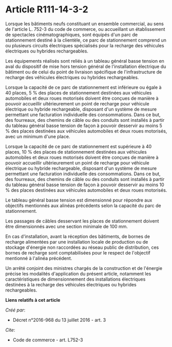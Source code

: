 # Article R111-14-3-2

Lorsque les bâtiments neufs constituant un ensemble commercial, au sens de l'article L. 752-3 du code de commerce,  ou
accueillant un établissement de spectacles cinématographiques, sont  équipés d'un parc de stationnement destiné à la
clientèle, ce parc de  stationnement comprend un ou plusieurs circuits électriques spécialisés  pour la recharge des
véhicules électriques ou hybrides rechargeables. 

Les équipements réalisés sont reliés à un tableau général basse tension  en aval du dispositif de mise hors tension général
de l'installation  électrique du bâtiment ou de celui du point de livraison spécifique de  l'infrastructure de recharge des
véhicules électriques ou hybrides  rechargeables. 

Lorsque la capacité de ce parc de  stationnement est inférieure ou égale à 40 places, 5 % des places de  stationnement
destinées aux véhicules automobiles et deux roues  motorisés doivent être conçues de manière à pouvoir accueillir
ultérieurement un point de recharge pour véhicule électrique ou hybride  rechargeable, disposant d'un système de mesure
permettant une  facturation individuelle des consommations. Dans ce but, des fourreaux,  des chemins de câble ou des conduits
sont installés à partir du tableau  général basse tension de façon à pouvoir desservir au moins 5 % des  places destinées aux
véhicules automobiles et deux roues motorisés, avec  un minimum d'une place. 

Lorsque la capacité de  ce parc de stationnement est supérieure à 40 places, 10 % des places de  stationnement destinées aux
véhicules automobiles et deux roues  motorisés doivent être conçues de manière à pouvoir accueillir  ultérieurement un point
de recharge pour véhicule électrique ou hybride  rechargeable, disposant d'un système de mesure permettant une  facturation
individuelle des consommations. Dans ce but, des fourreaux,  des chemins de câble ou des conduits sont installés à partir du
tableau  général basse tension de façon à pouvoir desservir au moins 10 % des  places destinées aux véhicules automobiles et
deux roues motorisés. 

Le tableau général basse tension est dimensionné pour répondre aux  objectifs mentionnés aux alinéas précédents selon la
capacité du parc de  stationnement. 

Les passages de câbles desservant les places de stationnement doivent être dimensionnés avec une section minimale de 100 mm. 

En cas d'installation, avant la réception des bâtiments, de bornes de  recharge alimentées par une installation locale de
production ou de  stockage d'énergie non raccordées au réseau public de distribution, ces  bornes de recharge sont
comptabilisées pour le respect de l'objectif  mentionné à l'alinéa précédent. 

Un arrêté  conjoint des ministres chargés de la construction et de l'énergie  précise les modalités d'application du présent
article, notamment les  caractéristiques de dimensionnement des installations électriques  destinées à la recharge des
véhicules électriques ou hybrides  rechargeables.

**Liens relatifs à cet article**

_Créé par_:

  - Décret n°2016-968 du 13 juillet 2016 - art. 3

_Cite_:

  - Code de commerce - art. L752-3
